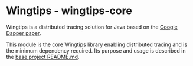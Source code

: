 # Wingtips - wingtips-core

Wingtips is a distributed tracing solution for Java based on the [Google Dapper paper](http://static.googleusercontent.com/media/research.google.com/en/us/pubs/archive/36356.pdf). 

This module is the core Wingtips library enabling distributed tracing and is the minimum dependency required. Its purpose and usage is described in the [base project README.md](../README.md).